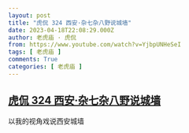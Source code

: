 ```yaml
---
layout: post
title: "虎侃 324 西安·杂七杂八野说城墙"
date: 2023-04-18T22:08:29.000Z
author: 老虎庙 · 虎侃
from: https://www.youtube.com/watch?v=YjbpUNHeSeI
tags: [ 老虎庙 ]
comments: True
categories: [ 老虎庙 ]
---
```

<!--1681855709000-->
[虎侃 324 西安·杂七杂八野说城墙](https://www.youtube.com/watch?v=YjbpUNHeSeI)
------

<div>
以我的视角戏说西安城墙
</div>
